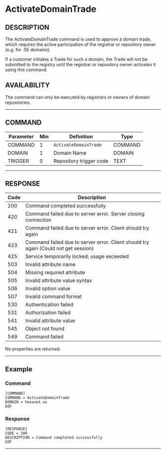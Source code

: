 # ActivateDomainTrade

## DESCRIPTION
The ActivateDomainTrade command is used to approve a domain trade, which requires the active participation of the registrar or repository owner (e.g. for .SE domains).

If a customer initiates a Trade for such a domain, the Trade will not be submitted to the registry until the registrar or repository owner activates it using this command.

## AVAILABILITY
The command can only be executed by registrars or owners of domain repositories.

----
## COMMAND

Parameter | Min | Definition | Type
---- | ---- | ---- | ----
COMMAND | 1 | `ActivateDomainTrade` | COMMAND
DOMAIN | 1 | Domain Name | DOMAIN
TRIGGER | 0 | Repository trigger code | TEXT

----
## RESPONSE

Code | Description
---- | ----
200	| Command completed successfully
420 | Command failed due to server error. Server closing connection
421 | Command failed due to server error. Client should try again
423 | Command failed due to server error. Client should try again (Could not get session)
425 | Service temporarily locked; usage exceeded
503 | Invalid attribute name
504 | Missing required attribute
505 | Invalid attribute value syntax
506 | Invalid option value
507 | Invalid command format
530 | Authentication failed
531 | Authorization failed
541 | Invalid attribute value
545 | Object not found
549 | Command failed

No properties are returned.


----
## Example

### Command

```
[COMMAND]
COMMAND = ActivateDomainTrade
DOMAIN = hexonet.se
EOF
```
### Response

```
[RESPONSE]
CODE = 200
DESCRIPTION = Command completed successfully
EOF
```

----
